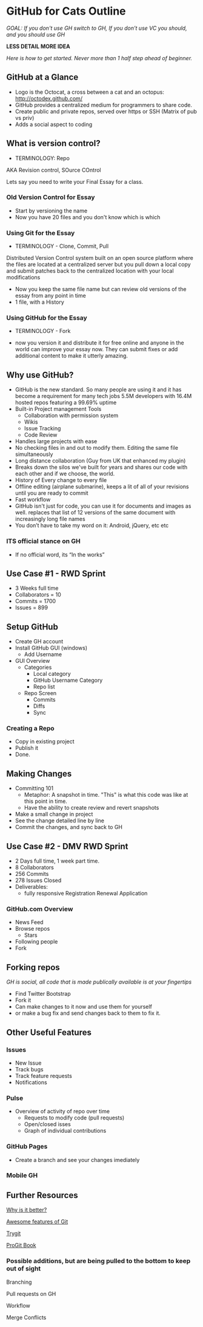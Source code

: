 # GitHub for Cats Outline

_GOAL: If you don't use GH switch to GH, If you don’t use VC you should, and you should use GH_

__LESS DETAIL MORE IDEA__

_Here is how to get started. Never more than 1 half step ahead of beginner._

## GitHub at a Glance

 - Logo is the Octocat, a cross between a cat and an octopus: http://octodex.github.com/
 - GitHub provides a centralized medium for programmers to share code.
 - Create public and private repos, served over https or SSH (Matrix of pub vs priv)
 - Adds a social aspect to coding

## What is version control?

 - TERMINOLOGY: Repo

AKA Revision control, SOurce COntrol

Lets say you need to write your Final Essay for a class.

### Old Version Control for Essay
 - Start by versioning the name
 - Now you have 20 files and you don't know which is which

### Using Git for the Essay

 - TERMINOLOGY - Clone, Commit, Pull

Distributed Version Control system built on an open source platform where the files are located at a centralized server but you pull down a local copy and submit patches back to the centralized location with your local modifications

 - Now you keep the same file name but can review old versions of the essay from any point in time
 - 1 file, with a History

### Using GitHub for the Essay

 - TERMINOLOGY - Fork

 - now you version it and distribute it for free online and anyone in the world can improve your essay now. They can submit fixes or add additional content to make it utterly amazing.

## Why use GitHub?

 - GitHub is the new standard. So many people are using it and it has become a requirement for many tech jobs 5.5M developers with 16.4M hosted repos featuring a 99.69% uptime
 - Built-in Project management Tools
    - Collaboration with permission system
    - Wikis
    - Issue Tracking
    - Code Review
 - Handles large projects with ease
 - No checking files in and out to modify them. Editing the same file simultaneously
 - Long distance collaboration (Guy from UK that enhanced my plugin)
 - Breaks down the silos we've built for years and shares our code with each other and if we choose, the world.
 - History of Every change to every file
 - Offline editing (airplane submarine), keeps a lit of all of your revisions until you are ready to commit
 - Fast workflow
 - GitHub isn't just for code, you can use it for documents and images as well. replaces that list of 12 versions of the same document with increasingly long file names
 - You don’t have to take my word on it: Android, jQuery, etc etc

### ITS official stance on GH

 - If no official word, its “In the works”

## Use Case #1 - RWD Sprint

 - 3 Weeks full time
 - Collaborators = 10
 - Commits = 1700
 - Issues = 899

## Setup GitHub

 - Create GH account
 - Install GitHub GUI (windows)
    - Add Username
 - GUI Overview
    - Categories
      - Local category
      - GitHub Username Category
      - Repo list
    - Repo Screen
      - Commits
      - Diffs
      - Sync

### Creating a Repo

 - Copy in existing project
 - Publish it
 - Done.

## Making Changes

 - Committing 101
    - Metaphor: A snapshot in time. "This" is what this code was like at this point in time.
    - Have the ability to create review and revert snapshots
 - Make a small change in project
 - See the change detailed line by line
 - Commit the changes, and sync back to GH

## Use Case #2 - DMV RWD Sprint

 - 2 Days full time, 1 week part time.
 - 8 Collaborators
 - 256 Commits
 - 278 Issues Closed
 - Deliverables:
    - fully responsive Registration Renewal Application

### GitHub.com Overview

 - News Feed
 - Browse repos
    - Stars
 - Following people
 - Fork

## Forking repos

_GH is social, all code that is made publically available is at your fingertips_

 - Find Twitter Bootstrap
 - Fork it
 - Can make changes to it now and use them for yourself
 - or make a bug fix and send changes back to them to fix it.

## Other Useful Features

### Issues

 - New Issue
 - Track bugs
 - Track feature requests
 - Notifications

### Pulse

 - Overview of activity of repo over time
     - Requests to modify code (pull requests)
     - Open/closed isses
     - Graph of individual contributions

### GitHub Pages

 - Create a branch and see your changes imediately

### Mobile GH

## Further Resources

[Why is it better?](http://thkoch2001.github.io/whygitisbetter)

[Awesome features of Git](http://git-scm.com/about)

[Trygit](http://try.github.io)

[ProGit Book](http://git-scm.com/book)


### Possible additions, but are being pulled to the bottom to keep out of sight

Branching

Pull requests on GH

Workflow

Merge Conflicts
